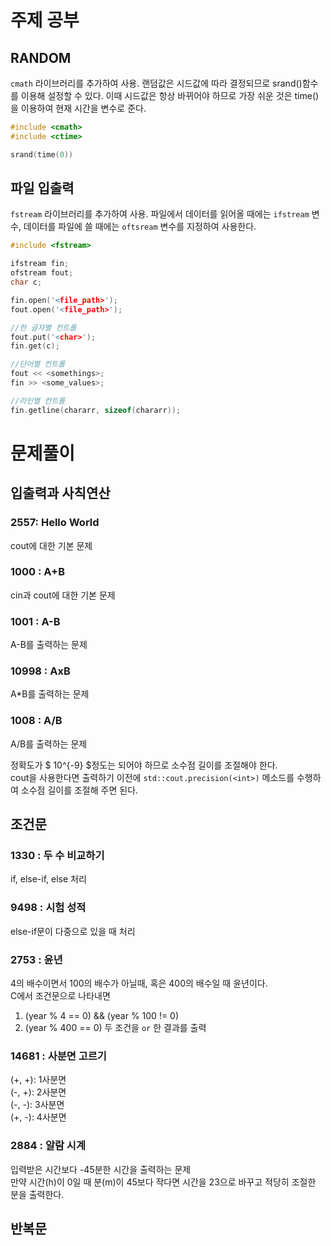 # 주제 공부

## RANDOM

`cmath` 라이브러리를 추가하여 사용. 랜덤값은 시드값에 따라 결정되므로 srand()함수를 이용해 설정할 수 있다. 이때 시드값은 항상 바뀌어야 하므로 가장 쉬운 것은 time()을 이용하여 현재 시간을 변수로 준다.

```cpp
#include <cmath>
#include <ctime>

srand(time(0))
```

## 파일 입출력

`fstream` 라이브러리를 추가하여 사용. 파일에서 데이터를 읽어올 때에는 `ifstream` 변수, 데이터를 파일에 쓸 때에는 `oftsream` 변수를 지정하여 사용한다.

```cpp
#include <fstream>

ifstream fin;
ofstream fout;
char c;

fin.open('<file_path>');
fout.open('<file_path>');

//한 글자별 컨트롤
fout.put('<char>');
fin.get(c);

//단어별 컨트롤
fout << <somethings>;
fin >> <some_values>;

//라인별 컨트롤
fin.getline(chararr, sizeof(chararr));
```

# 문제풀이

## 입출력과 사칙연산
### 2557: Hello World
cout에 대한 기본 문제
### 1000 : A+B
cin과 cout에 대한 기본 문제
### 1001 : A-B
A-B를 출력하는 문제
### 10998 : AxB
A*B를 출력하는 문제
### 1008 : A/B
A/B를 출력하는 문제   

정확도가 $ 10^{-9} $정도는 되어야 하므로 소수점 길이를 조절해야 한다.   
cout을 사용한다면 출력하기 이전에 `std::cout.precision(<int>)` 메소드를 수행하여 소수점 길이를 조절해 주면 된다. 
## 조건문
### 1330 : 두 수 비교하기
if, else-if, else 처리
### 9498 : 시험 성적
else-if문이 다중으로 있을 때 처리
### 2753 : 윤년
4의 배수이면서 100의 배수가 아닐때, 혹은 400의 배수일 때 윤년이다.   
C에서 조건문으로 나타내면    
1. (year % 4 == 0) && (year % 100 != 0)
2. (year % 400 == 0)
두 조건을 `or` 한 결과를 출력
### 14681 : 사분면 고르기
(+, +): 1사분면   
(-, +): 2사분면   
(-, -): 3사분면   
(+, -): 4사분면   
### 2884 : 알람 시계
입력받은 시간보다 -45분한 시간을 출력하는 문제    
만약 시간(h)이 0일 때 분(m)이 45보다 작다면 시간을 23으로 바꾸고 적당히 조절한 분을 출력한다.    
## 반복문